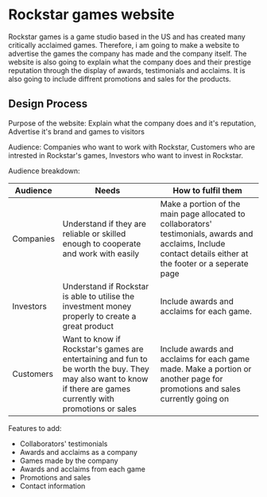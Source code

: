 # Rockstar games website

Rockstar games is a game studio based in the US and has created many critically acclaimed games. Therefore, i am going to make a 
website to advertise the games the company has made and the company itself. The website is also going to explain what the company does and their prestige reputation through the display of awards, testimonials and acclaims. It is also going to include diffrent promotions and sales for the products.
    
## Design Process

Purpose of the website: Explain what the company does and it's reputation, Advertise it's brand and games to visitors

Audience: Companies who want to work with Rockstar, Customers who are intrested in Rockstar's games, Investors who want to invest in Rockstar.

Audience breakdown:

| Audience | Needs | How to fulfil them |
| -------- | ----- | ------------------ |
| Companies | Understand if they are reliable or skilled enough to cooperate and work with easily | Make a portion of the main page allocated to collaborators' testimonials, awards and acclaims, Include contact details either at the footer or a seperate page |
| Investors | Understand if Rockstar is able to utilise the investment money properly to create a great product | Include awards and acclaims for each game. |
| Customers | Want to know if Rockstar's games are entertaining and fun to be worth the buy. They may also want to know if there are games currently with promotions or sales | Include awards and acclaims for each game made. Make a portion or another page for promotions and sales currently going on |

Features to add:
- Collaborators' testimonials
- Awards and acclaims as a company
- Games made by the company
- Awards and acclaims from each game
- Promotions and sales 
- Contact information

